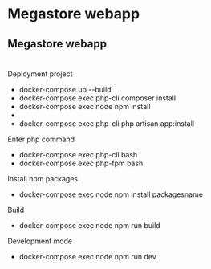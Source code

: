 # Megastore webapp

## Megastore webapp 
#
Deployment project
- docker-compose up --build
- docker-compose exec php-cli composer install
- docker-compose exec node npm install
- 
- docker-compose exec php-cli php artisan app:install

Enter php command
- docker-compose exec php-cli bash
- docker-compose exec php-fpm bash

Install npm packages

- docker-compose exec node npm install packagesname

Build
- docker-compose exec node npm run build

Development mode

- docker-compose exec node npm run dev

